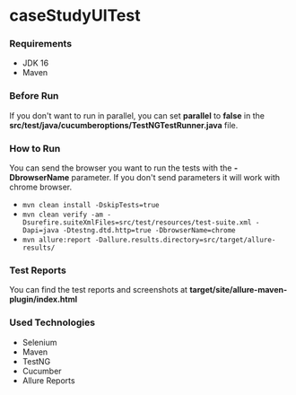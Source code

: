 # caseStudyUITest

### Requirements

- JDK 16
- Maven

### Before Run

If you don't want to run in parallel, you can set **parallel** to **false** in the **src/test/java/cucumberoptions/TestNGTestRunner.java** file.

### How to Run

You can send the browser you want to run the tests with the **-DbrowserName** parameter. If you don't send parameters it will work with chrome browser.

- `mvn clean install -DskipTests=true`
- `mvn clean verify -am -Dsurefire.suiteXmlFiles=src/test/resources/test-suite.xml -Dapi=java -Dtestng.dtd.http=true -DbrowserName=chrome`
- `mvn allure:report -Dallure.results.directory=src/target/allure-results/`


### Test Reports
You can find the test reports and screenshots at **target/site/allure-maven-plugin/index.html**


### Used Technologies

- Selenium
- Maven
- TestNG
- Cucumber
- Allure Reports
